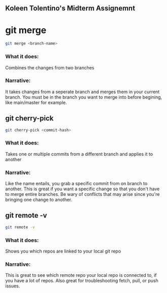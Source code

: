 ## Koleen Tolentino's Midterm Assignemnt

# git merge <branch-name>
```bash
git merge <branch-name>
```

### What it does:
Combines the changes from two branches

### Narrative:
It takes changes from a seperate branch and merges them in your current branch. You must be in the branch
you want to merge into before begining, like main/master for example.

## git cherry-pick <commit-hash>
```bash
git cherry-pick <commit-hash>
```

### What it does:
Takes one or multiple commits from a different branch and applies it to another

### Narrative:
Like the name entails, you grab a specific commit from on branch to another. This is great
if you want a specific change so that you don't have to merge entire branches. Be wary of
conflicts that may arise since you're bringing one change to another.

## git remote -v
```bash
git remote -v
```

### What it does:
Shows you which repos are linked to your local git repo

### Narrative:
This is great to see which remote repo your local repo is connected to, if you have a lot of repos.
Also great for troubleshooting fetch, pull, or push issues.
